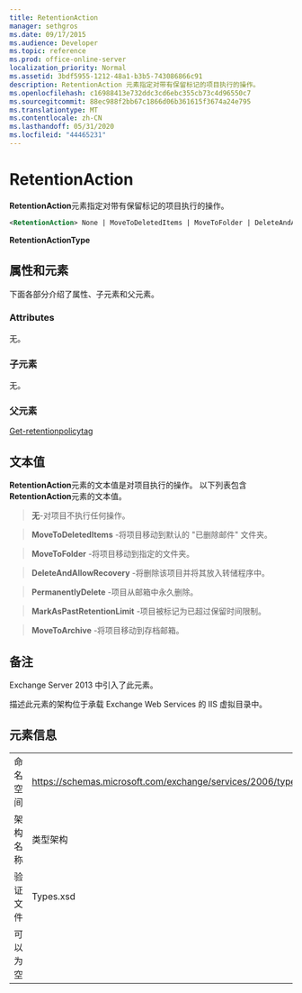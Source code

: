```yaml
---
title: RetentionAction
manager: sethgros
ms.date: 09/17/2015
ms.audience: Developer
ms.topic: reference
ms.prod: office-online-server
localization_priority: Normal
ms.assetid: 3bdf5955-1212-48a1-b3b5-743086866c91
description: RetentionAction 元素指定对带有保留标记的项目执行的操作。
ms.openlocfilehash: c16988413e732ddc3cd6ebc355cb73c4d96550c7
ms.sourcegitcommit: 88ec988f2bb67c1866d06b361615f3674a24e795
ms.translationtype: MT
ms.contentlocale: zh-CN
ms.lasthandoff: 05/31/2020
ms.locfileid: "44465231"
---
```

# <a name="retentionaction"></a>RetentionAction

**RetentionAction**元素指定对带有保留标记的项目执行的操作。 
  
```XML
<RetentionAction> None | MoveToDeletedItems | MoveToFolder | DeleteAndAllowRecovery | PermanentlyDelete | MarkAsPastRetentionLimit | MoveToArchive <RetentionAction>
```

 **RetentionActionType**
## <a name="attributes-and-elements"></a>属性和元素

下面各部分介绍了属性、子元素和父元素。
  
### <a name="attributes"></a>Attributes

无。
  
### <a name="child-elements"></a>子元素

无。
  
### <a name="parent-elements"></a>父元素

[Get-retentionpolicytag](retentionpolicytag.md)
  
## <a name="text-value"></a>文本值

**RetentionAction**元素的文本值是对项目执行的操作。 以下列表包含**RetentionAction**元素的文本值。 
  
> **无**-对项目不执行任何操作。 
    
> **MoveToDeletedItems** -将项目移动到默认的 "已删除邮件" 文件夹。 
    
> **MoveToFolder** -将项目移动到指定的文件夹。 
    
> **DeleteAndAllowRecovery** -将删除该项目并将其放入转储程序中。 
    
> **PermanentlyDelete** -项目从邮箱中永久删除。 
    
> **MarkAsPastRetentionLimit** -项目被标记为已超过保留时间限制。 
    
> **MoveToArchive** -将项目移动到存档邮箱。 
    
## <a name="remarks"></a>备注

Exchange Server 2013 中引入了此元素。
  
描述此元素的架构位于承载 Exchange Web Services 的 IIS 虚拟目录中。
  
## <a name="element-information"></a>元素信息

|||
|:-----|:-----|
|命名空间  <br/> |https://schemas.microsoft.com/exchange/services/2006/types  <br/> |
|架构名称  <br/> |类型架构  <br/> |
|验证文件  <br/> |Types.xsd  <br/> |
|可以为空  <br/> ||
   

